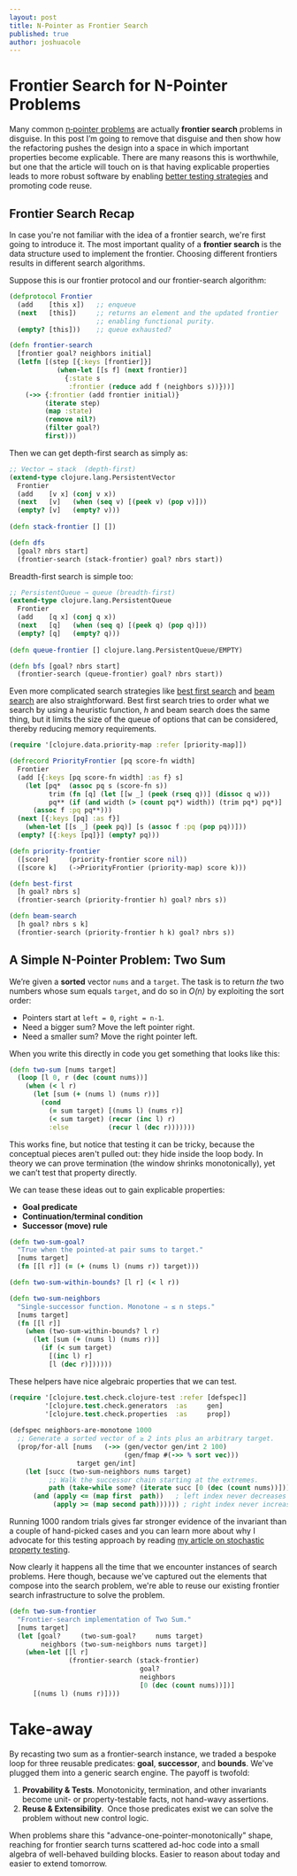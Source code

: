 ```yaml
---
layout: post
title: N-Pointer as Frontier Search
published: true
author: joshuacole
---
```


# Frontier Search for N-Pointer Problems

Many common [n‑pointer problems](https://leetcode.com/problem-list/two-pointers/) are actually **frontier search** problems in disguise.  In this post I’m going to remove that disguise and then show how the refactoring pushes the design into a space in which important properties become explicable.  There are many reasons this is worthwhile, but one that the article will touch on is that having explicable properties leads to more robust software by enabling [better testing strategies](https://joshuacol.es/2019/04/23/hypothesis.html) and promoting code reuse.

## Frontier Search Recap

In case you're not familiar with the idea of a frontier search, we're first going to introduce it.  The most important quality of a **frontier search** is the data structure used to implement the frontier.  Choosing different frontiers results in different search algorithms.  

Suppose this is our frontier protocol and our frontier-search algorithm:

```clojure
(defprotocol Frontier
  (add    [this x])   ;; enqueue
  (next   [this])     ;; returns an element and the updated frontier
                      ;; enabling functional purity.
  (empty? [this]))    ;; queue exhausted?

(defn frontier-search
  [frontier goal? neighbors initial]
  (letfn [(step [{:keys [frontier]}]
            (when-let [[s f] (next frontier)]
              {:state s
               :frontier (reduce add f (neighbors s))}))]
    (->> {:frontier (add frontier initial)}
         (iterate step)
         (map :state)
         (remove nil?)
         (filter goal?)
         first)))
```

Then we can get depth-first search as simply as:
```clojure
;; Vector → stack  (depth‑first)
(extend-type clojure.lang.PersistentVector
  Frontier
  (add    [v x] (conj v x))
  (next   [v]   (when (seq v) [(peek v) (pop v)]))
  (empty? [v]   (empty? v)))
  
(defn stack-frontier [] [])

(defn dfs 
  [goal? nbrs start] 
  (frontier-search (stack-frontier) goal? nbrs start))
```

Breadth-first search is simple too:
```clojure
;; PersistentQueue → queue (breadth‑first)
(extend-type clojure.lang.PersistentQueue
  Frontier
  (add    [q x] (conj q x))
  (next   [q]   (when (seq q) [(peek q) (pop q)]))
  (empty? [q]   (empty? q)))
  
(defn queue-frontier [] clojure.lang.PersistentQueue/EMPTY)

(defn bfs [goal? nbrs start]
  (frontier-search (queue-frontier) goal? nbrs start))
```

Even more complicated search strategies like [best first search](https://en.wikipedia.org/wiki/Best-first_search) and [beam search](https://en.wikipedia.org/wiki/Beam_search) are also straightforward.  Best first search tries to order what we search by using a heuristic function, *h* and beam search does the same thing, but it limits the size of the queue of options that can be considered, thereby reducing memory requirements.

```clojure
(require '[clojure.data.priority-map :refer [priority-map]])

(defrecord PriorityFrontier [pq score-fn width]
  Frontier
  (add [{:keys [pq score-fn width] :as f} s]
    (let [pq*  (assoc pq s (score-fn s))
          trim (fn [q] (let [[w _] (peek (rseq q))] (dissoc q w)))
          pq** (if (and width (> (count pq*) width)) (trim pq*) pq*)]
      (assoc f :pq pq**)))
  (next [{:keys [pq] :as f}]
    (when-let [[s _] (peek pq)] [s (assoc f :pq (pop pq))]))
  (empty? [{:keys [pq]}] (empty? pq)))

(defn priority-frontier
  ([score]     (priority-frontier score nil))
  ([score k]   (->PriorityFrontier (priority-map) score k)))

(defn best-first 
  [h goal? nbrs s]
  (frontier-search (priority-frontier h) goal? nbrs s))

(defn beam-search 
  [h goal? nbrs s k]
  (frontier-search (priority-frontier h k) goal? nbrs s))
```

## A Simple N-Pointer Problem: Two Sum

We’re given a **sorted** vector `nums` and a `target`. The task is to return _the_ two numbers whose sum equals `target`, and do so in _O(n)_ by exploiting the sort order:

- Pointers start at `left = 0`, `right = n‑1`.
- Need a bigger sum? Move the left pointer right.
- Need a smaller sum? Move the right pointer left.

When you write this directly in code you get something that looks like this:

```clojure
(defn two-sum [nums target]
  (loop [l 0, r (dec (count nums))]
    (when (< l r)
      (let [sum (+ (nums l) (nums r))]
        (cond
          (= sum target) [(nums l) (nums r)]
          (< sum target) (recur (inc l) r)
          :else          (recur l (dec r)))))))
```

This works fine, but notice that testing it can be tricky, because the conceptual pieces aren't pulled out: they hide inside the loop body. In theory we can prove termination (the window shrinks monotonically), yet we can’t test that property directly.

We can tease these ideas out to gain explicable properties:

- **Goal predicate**
- **Continuation/terminal condition**
- **Successor (move) rule**

```clojure 
(defn two-sum-goal?
  "True when the pointed-at pair sums to target."
  [nums target]
  (fn [[l r]] (= (+ (nums l) (nums r)) target)))

(defn two-sum-within-bounds? [l r] (< l r))

(defn two-sum-neighbors
  "Single-successor function. Monotone ⇒ ≤ n steps."
  [nums target]
  (fn [[l r]]
    (when (two-sum-within-bounds? l r)
      (let [sum (+ (nums l) (nums r))]
        (if (< sum target)
          [(inc l) r]                   
          [l (dec r)])))))
```

These helpers have nice algebraic properties that we can test.

```clojure
(require '[clojure.test.check.clojure-test :refer [defspec]]
         '[clojure.test.check.generators  :as     gen]
         '[clojure.test.check.properties  :as     prop])
         
(defspec neighbors-are-monotone 1000
  ;; Generate a sorted vector of ≥ 2 ints plus an arbitrary target.
  (prop/for-all [nums   (->> (gen/vector gen/int 2 100)
                             (gen/fmap #(->> % sort vec)))
                 target gen/int]
    (let [succ (two-sum-neighbors nums target)
          ;; Walk the successor chain starting at the extremes.
          path (take-while some? (iterate succ [0 (dec (count nums))]))]
      (and (apply <= (map first  path))   ; left index never decreases
           (apply >= (map second path)))))) ; right index never increases

```

Running 1000 random trials gives far stronger evidence of the invariant than a couple of hand-picked cases and you can learn more about why I advocate for this testing approach by reading [my article on stochastic property testing](https://joshuacol.es/2019/04/23/hypothesis.html).

Now clearly it happens all the time that we encounter instances of search problems.  Here though, because we've captured out the elements that compose into the search problem, we're able to reuse our existing frontier search infrastructure to solve the problem.

```clojure
(defn two-sum-frontier
  "Frontier‑search implementation of Two Sum."
  [nums target]
  (let [goal?     (two-sum-goal?     nums target)
        neighbors (two-sum-neighbors nums target)]
    (when-let [[l r]
               (frontier-search (stack-frontier)
                                 goal?
                                 neighbors
                                 [0 (dec (count nums))])]
      [(nums l) (nums r)])))
```

# Take-away

By recasting two sum as a frontier-search instance, we traded a bespoke loop for three reusable predicates: **goal**, **successor**, and **bounds**.  We've plugged them into a generic search engine. The payoff is twofold:

1. **Provability & Tests**. Monotonicity, termination, and other invariants become unit- or property-testable facts, not hand-wavy assertions.    
2. **Reuse & Extensibility**. Once those predicates exist we can solve the problem without new control logic.

When problems share this "advance-one-pointer-monotonically" shape, reaching for frontier search turns scattered ad-hoc code into a small algebra of well-behaved building blocks.  Easier to reason about today and easier to extend tomorrow.
